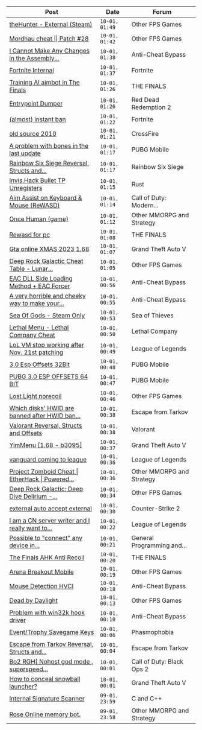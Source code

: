 |Post|Date|Forum|
|----|----|-----|
|[theHunter - External (Steam)](https://www.unknowncheats.me/forum/other-fps-games/157784-thehunter-external-steam.html)|`10-01, 01:49`|Other FPS Games|
|[Mordhau cheat \|\| Patch #28](https://www.unknowncheats.me/forum/other-fps-games/612663-mordhau-cheat-patch-28-a.html)|`10-01, 01:42`|Other FPS Games|
|[I Cannot Make Any Changes in the Assembly...](https://www.unknowncheats.me/forum/anti-cheat-bypass/618707-changes-assembly-section.html)|`10-01, 01:38`|Anti-Cheat Bypass|
|[Fortnite Internal](https://www.unknowncheats.me/forum/fortnite/618422-fortnite-internal.html)|`10-01, 01:37`|Fortnite|
|[Training AI aimbot in The Finals](https://www.unknowncheats.me/forum/the-finals/616898-training-ai-aimbot-finals.html)|`10-01, 01:26`|THE FINALS|
|[Entrypoint Dumper](https://www.unknowncheats.me/forum/red-dead-redemption-2-a/618706-entrypoint-dumper.html)|`10-01, 01:26`|Red Dead Redemption 2|
|[(almost) instant ban](https://www.unknowncheats.me/forum/fortnite/618703-instant-ban.html)|`10-01, 01:22`|Fortnite|
|[old source 2010](https://www.unknowncheats.me/forum/crossfire/618702-source-2010-a.html)|`10-01, 01:21`|CrossFire|
|[A problem with bones in the last update](https://www.unknowncheats.me/forum/pubg-mobile/618683-bones-update.html)|`10-01, 01:17`|PUBG Mobile|
|[Rainbow Six Siege Reversal, Structs and...](https://www.unknowncheats.me/forum/rainbow-six-siege/255148-rainbow-six-siege-reversal-structs-offsets.html)|`10-01, 01:17`|Rainbow Six Siege|
|[Invis.Hack Bullet TP Unregisters](https://www.unknowncheats.me/forum/rust/618529-invis-hack-bullet-tp-unregisters.html)|`10-01, 01:15`|Rust|
|[Aim Assist on Keyboard & Mouse (ReWASD)](https://www.unknowncheats.me/forum/call-of-duty-modern-warfare-iii/600587-aim-assist-keyboard-mouse-rewasd.html)|`10-01, 01:14`|Call of Duty: Modern...|
|[Once Human (game)](https://www.unknowncheats.me/forum/other-mmorpg-and-strategy/614970-human-game.html)|`10-01, 01:12`|Other MMORPG and Strategy|
|[Rewasd for pc](https://www.unknowncheats.me/forum/the-finals/618344-rewasd-pc.html)|`10-01, 01:08`|THE FINALS|
|[Gta online XMAS 2023 1.68](https://www.unknowncheats.me/forum/grand-theft-auto-v/618315-gta-online-xmas-2023-1-68-a.html)|`10-01, 01:07`|Grand Theft Auto V|
|[Deep Rock Galactic Cheat Table - Lunar...](https://www.unknowncheats.me/forum/other-fps-games/487947-deep-rock-galactic-cheat-table-lunar-update-2022-a.html)|`10-01, 01:05`|Other FPS Games|
|[EAC DLL Side Loading Method + EAC Forcer](https://www.unknowncheats.me/forum/anti-cheat-bypass/614682-eac-dll-loading-method-eac-forcer.html)|`10-01, 00:56`|Anti-Cheat Bypass|
|[A very horrible and cheeky way to make your...](https://www.unknowncheats.me/forum/anti-cheat-bypass/618610-horrible-cheeky-overlay-topmost-flag.html)|`10-01, 00:55`|Anti-Cheat Bypass|
|[Sea Of Gods - Steam Only](https://www.unknowncheats.me/forum/sea-of-thieves/614719-sea-gods-steam.html)|`10-01, 00:53`|Sea of Thieves|
|[Lethal Menu - Lethal Company Cheat](https://www.unknowncheats.me/forum/lethal-company/615575-lethal-menu-lethal-company-cheat.html)|`10-01, 00:50`|Lethal Company|
|[LoL VM stop working after Nov. 21st patching](https://www.unknowncheats.me/forum/league-of-legends/616022-lol-vm-stop-nov-21st-patching.html)|`10-01, 00:49`|League of Legends|
|[3.0 Esp Offsets 32Bit](https://www.unknowncheats.me/forum/pubg-mobile/618622-3-0-esp-offsets-32bit.html)|`10-01, 00:48`|PUBG Mobile|
|[PUBG 3.0 ESP OFFSETS 64 BIT](https://www.unknowncheats.me/forum/pubg-mobile/618512-pubg-3-0-esp-offsets-64-bit.html)|`10-01, 00:47`|PUBG Mobile|
|[Lost Light norecoil](https://www.unknowncheats.me/forum/other-fps-games/618699-lost-light-norecoil.html)|`10-01, 00:46`|Other FPS Games|
|[Which disks' HWID are banned after HWID ban...](https://www.unknowncheats.me/forum/escape-from-tarkov/618590-disks-hwid-banned-hwid-ban-tarkov.html)|`10-01, 00:38`|Escape from Tarkov|
|[Valorant Reversal, Structs and Offsets](https://www.unknowncheats.me/forum/valorant/385792-valorant-reversal-structs-offsets.html)|`10-01, 00:38`|Valorant|
|[YimMenu \[1.68 - b3095\]](https://www.unknowncheats.me/forum/grand-theft-auto-v/476972-yimmenu-1-68-b3095.html)|`10-01, 00:37`|Grand Theft Auto V|
|[vanguard coming to league](https://www.unknowncheats.me/forum/league-of-legends/618160-vanguard-coming-league.html)|`10-01, 00:36`|League of Legends|
|[Project Zomboid Cheat \| EtherHack \| Powered...](https://www.unknowncheats.me/forum/other-mmorpg-and-strategy/590798-project-zomboid-cheat-etherhack-powered-java-41-78-16-a.html)|`10-01, 00:36`|Other MMORPG and Strategy|
|[Deep Rock Galactic: Deep Dive Delirium -...](https://www.unknowncheats.me/forum/other-fps-games/617904-deep-rock-galactic-deep-dive-delirium-internal.html)|`10-01, 00:34`|Other FPS Games|
|[external auto accept external](https://www.unknowncheats.me/forum/counter-strike-2-a/618019-external-auto-accept-external.html)|`10-01, 00:30`|Counter-Strike 2|
|[I am a CN server writer and I really want to...](https://www.unknowncheats.me/forum/league-of-legends/618311-am-cn-server-writer-vanguard.html)|`10-01, 00:22`|League of Legends|
|[Possible to "connect" any device in...](https://www.unknowncheats.me/forum/general-programming-and-reversing/618621-connect-device-windows.html)|`10-01, 00:21`|General Programming and...|
|[The Finals AHK Anti Recoil](https://www.unknowncheats.me/forum/the-finals/616379-finals-ahk-anti-recoil.html)|`10-01, 00:20`|THE FINALS|
|[Arena Breakout Mobile](https://www.unknowncheats.me/forum/other-fps-games/595501-arena-breakout-mobile.html)|`10-01, 00:19`|Other FPS Games|
|[Mouse Detection HVCI](https://www.unknowncheats.me/forum/anti-cheat-bypass/617897-mouse-detection-hvci.html)|`10-01, 00:18`|Anti-Cheat Bypass|
|[Dead by Daylight](https://www.unknowncheats.me/forum/other-fps-games/178856-dead-daylight.html)|`10-01, 00:13`|Other FPS Games|
|[Problem with win32k hook driver](https://www.unknowncheats.me/forum/anti-cheat-bypass/618660-win32k-hook-driver.html)|`10-01, 00:10`|Anti-Cheat Bypass|
|[Event/Trophy Savegame Keys](https://www.unknowncheats.me/forum/phasmophobia/617303-event-trophy-savegame-keys.html)|`10-01, 00:06`|Phasmophobia|
|[Escape from Tarkov Reversal, Structs and...](https://www.unknowncheats.me/forum/escape-from-tarkov/226519-escape-tarkov-reversal-structs-offsets.html)|`10-01, 00:04`|Escape from Tarkov|
|[Bo2 RGH\[ Nohost god mode , superspeed...](https://www.unknowncheats.me/forum/call-of-duty-black-ops-2-a/618380-bo2-rgh-nohost-god-mode-superspeed-unlimited-ammo-showcase.html)|`10-01, 00:01`|Call of Duty: Black Ops 2|
|[How to conceal snowball launcher?](https://www.unknowncheats.me/forum/grand-theft-auto-v/618691-conceal-snowball-launcher.html)|`10-01, 00:01`|Grand Theft Auto V|
|[Internal Signature Scanner](https://www.unknowncheats.me/forum/c-and-c-/618693-internal-signature-scanner.html)|`09-01, 23:59`|C and C++|
|[Rose Online memory bot.](https://www.unknowncheats.me/forum/other-mmorpg-and-strategy/595390-rose-online-memory-bot.html)|`09-01, 23:58`|Other MMORPG and Strategy|

